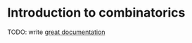 # Introduction to combinatorics

TODO: write [great documentation](http://jacobian.org/writing/what-to-write/)
